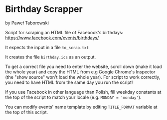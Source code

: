 # Birthday Scrapper

by Paweł Taborowski

Script for scraping an HTML file of Facebook's birthdays: https://www.facebook.com/events/birthdays/

It expects the input in a file `to_scrap.txt`

It creates the file `birthday.ics` as an output.

To get a correct file you need to enter the website, scroll down (make it load the whole year) and copy the HTML
from e.g Google Chrome's Inspector (the "show source" won't load the whole year). For script to work correctly,
you need to have HTML from the same day you run the script!

If you use Facebook in other language than Polish, fill weekday constants at the top of the script
to match your locale (e.g. `MONDAY = 'monday'`).

You can modify events' name template by editing `TITLE_FORMAT` variable at the top of this script.